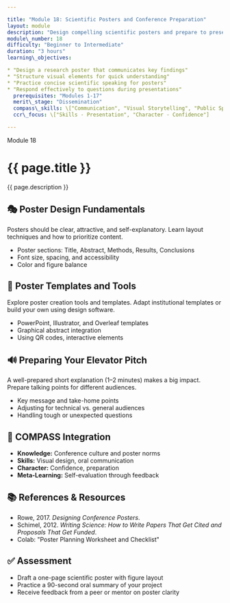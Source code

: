 ```yaml
---

title: "Module 18: Scientific Posters and Conference Preparation"
layout: module
description: "Design compelling scientific posters and prepare to present your connectomics research effectively."
module\_number: 18
difficulty: "Beginner to Intermediate"
duration: "3 hours"
learning\_objectives:

* "Design a research poster that communicates key findings"
* "Structure visual elements for quick understanding"
* "Practice concise scientific speaking for posters"
* "Respond effectively to questions during presentations"
  prerequisites: "Modules 1-17"
  merit\_stage: "Dissemination"
  compass\_skills: \["Communication", "Visual Storytelling", "Public Speaking"]
  ccr\_focus: \["Skills - Presentation", "Character - Confidence"]

---
```


<div class="main-content">
  <div class="hero">
    <div class="hero-content">
      <span class="module-number">Module 18</span>
      <h1>{{ page.title }}</h1>
      <p class="hero-subtitle">{{ page.description }}</p>
    </div>
  </div>

  <section class="section">
    <h2>🎭 Poster Design Fundamentals</h2>
    <p>Posters should be clear, attractive, and self-explanatory. Learn layout techniques and how to prioritize content.</p>
    <ul>
      <li>Poster sections: Title, Abstract, Methods, Results, Conclusions</li>
      <li>Font size, spacing, and accessibility</li>
      <li>Color and figure balance</li>
    </ul>
  </section>

  <section class="section">
    <h2>📄 Poster Templates and Tools</h2>
    <p>Explore poster creation tools and templates. Adapt institutional templates or build your own using design software.</p>
    <ul>
      <li>PowerPoint, Illustrator, and Overleaf templates</li>
      <li>Graphical abstract integration</li>
      <li>Using QR codes, interactive elements</li>
    </ul>
  </section>

  <section class="section">
    <h2>🔊 Preparing Your Elevator Pitch</h2>
    <p>A well-prepared short explanation (1–2 minutes) makes a big impact. Prepare talking points for different audiences.</p>
    <ul>
      <li>Key message and take-home points</li>
      <li>Adjusting for technical vs. general audiences</li>
      <li>Handling tough or unexpected questions</li>
    </ul>
  </section>

  <section class="section">
    <h2>🌟 COMPASS Integration</h2>
    <ul>
      <li><strong>Knowledge:</strong> Conference culture and poster norms</li>
      <li><strong>Skills:</strong> Visual design, oral communication</li>
      <li><strong>Character:</strong> Confidence, preparation</li>
      <li><strong>Meta-Learning:</strong> Self-evaluation through feedback</li>
    </ul>
  </section>

  <section class="section">
    <h2>📚 References & Resources</h2>
    <ul>
      <li>Rowe, 2017. <em>Designing Conference Posters</em>.</li>
      <li>Schimel, 2012. <em>Writing Science: How to Write Papers That Get Cited and Proposals That Get Funded</em>.</li>
      <li>Colab: "Poster Planning Worksheet and Checklist"</li>
    </ul>
  </section>

  <section class="section">
    <h2>✅ Assessment</h2>
    <ul>
      <li>Draft a one-page scientific poster with figure layout</li>
      <li>Practice a 90-second oral summary of your project</li>
      <li>Receive feedback from a peer or mentor on poster clarity</li>
    </ul>
  </section>
</div>

